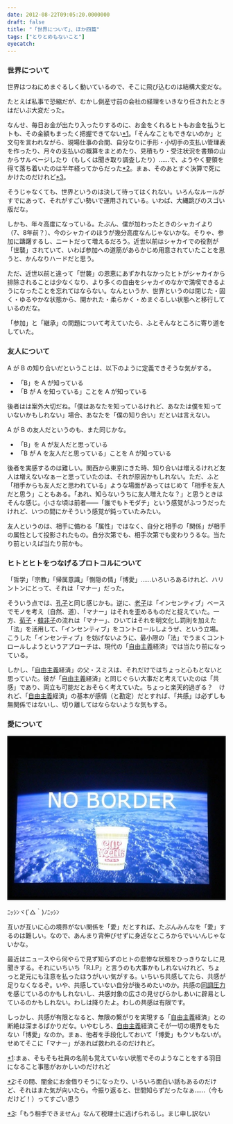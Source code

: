 ```yaml
---
date: 2012-08-22T09:05:20.0000000
draft: false
title: "「世界について」、ほか四篇"
tags: ["とりとめもないこと"]
eyecatch: 
---
```


<div class="section">
<h3>世界について</h3>
<p>世界はつねにめまぐるしく動いているので、そこに飛び込むのは結構大変だな。</p><p>たとえば私事で恐縮だが、むかし倒産寸前の会社の経理をいきなり任されたときはだいぶ大変だった。</p><p>なんせ、毎日お金が出たり入ったりするのに、お金をくれるヒトもお金を払うヒトも、その金額もまったく把握できてない<a href="#f1" name="fn1" title="まぁ、そもそも社員の名前も覚えていない状態でそのようなことをする羽目になること事態がおかしいのだけれど">*1</a>。「そんなこともできないのか」と文句を言われながら、現場仕事の合間、自分なりに手形・小切手の支払い管理表を作ったり、月々の支払いの概算をまとめたり、見積もり・受注状況を書類の山からサルベージしたり（もしくは聞き取り調査したり）……で、ようやく要領を得て落ち着いたのは半年経ってからだった<a href="#f2" name="fn2" title="その間、闇金にお金借りそうになったり、いろいろ面白い話もあるのだけど、それはまた気が向いたら。今振り返ると、世間知らずだったなぁ……（今もだけど！）ってすごい思う">*2</a>。まぁ、そのあとすぐ決算で死にかけたのだけれど<a href="#f3" name="fn3" title="「もう相手できません」なんて税理士に逃げられるし。まじ申し訳ない">*3</a>。</p><p>そうじゃなくても、世界というのは決して待ってはくれない。いろんなルールがすでにあって、それがすごい勢いで運用されている。いわば、大縄跳びのスゴい版だな。</p><p>しかも、年々高度になっている。たぶん、僕が加わったときのシャカイより（7、8年前？）、今のシャカイのほうが幾分高度なんじゃないかな。そりゃ、参加に躊躇するし、ニートだって増えるだろう。近世以前はシャカイでの役割が「世襲」されていて、いわば参加への道筋があらかじめ用意されていたことを思うと、かんなりハードだと思う。</p><p>ただ、近世以前と違って「世襲」の恩恵にあずかれなかったヒトがシャカイから排除されることは少なくなり、より多くの自由をシャカイのなかで満喫できるようになったことを忘れてはならない。なんというか、世界というのは閉じた・固く・ゆるやかな状態から、開かれた・柔らかく・めまぐるしい状態へと移行しているのだな。</p><p>「参加」と「継承」の問題について考えていたら、ふとそんなところに寄り道をしていた。</p>

</div>
<div class="section">
<h3>友人について</h3>
<p>A が B の知り合いだということは、以下のように定義できそうな気がする。</p>

<ul>
<li>「B」を A が知っている</li>
<li>「B が A を知っている」ことを A が知っている</li>
</ul><p>後者はは案外大切だね。「僕はあなたを知っているけれど、あなたは僕を知っていないかもしれない」場合、あなたを「僕の知り合い」だといは言えない。</p><p>A が B の友人だというのも、また同じかな。</p>

<ul>
<li>「B」を A が友人だと思っている</li>
<li>「B が A を友人だと思っている」ことを A が知っている</li>
</ul><p>後者を実感するのは難しい。関西から東京にきた時、知り合いは増えるけれど友人は増えないなぁーと思っていたのは、それが原因かもしれない。ただ、ふと「相手からも友人だと思われている」ような場面があってはじめて「相手を友人だと思う」こともある。「あれ、知らないうちに友人増えたな？」と思うときはそんな感じ。小さな頃は前者――「誰でもトモダチ」という感覚がふつうだったけれど、いつの間にかそういう感覚が鈍っていたみたい。</p><p>友人というのは、相手に備わる「属性」ではなく、自分と相手の「関係」が相手の属性として投影されたもの。自分次第でも、相手次第でも変わりうるな。当たり前といえば当たり前かも。</p>

</div>
<div class="section">
<h3>ヒトとヒトをつなげるプロトコルについて</h3>
<p>「哲学」「宗教」「帰属意識」「惻隠の情」「博愛」……いろいろあるけれど、ハリントンにとって、それは「マナー」だった。</p><p>そういう点では、<a class="keyword" href="http://d.hatena.ne.jp/keyword/%B9%A6%BB%D2">孔子</a>と同じ感じかも。逆に、<a class="keyword" href="http://d.hatena.ne.jp/keyword/%CF%B7%BB%D2">老子</a>は「インセンティブ」ベースでモノを考え（自然、道）、「マナー」はそれを歪めるものだと捉えていた。一方、<a class="keyword" href="http://d.hatena.ne.jp/keyword/%E8%A6%BB%D2">荀子</a>・<a class="keyword" href="http://d.hatena.ne.jp/keyword/%B4%DA%C8%F3%BB%D2">韓非子</a>の流れは「マナー」、ひいてはそれを明文化し罰則を加えた「法」を活用して、「インセンティブ」をコントロールしようぜ、という立場。こうした「インセンティブ」を妨げないように、最小限の「法」でうまくコントロールしようというアプローチは、現代の「<a class="keyword" href="http://d.hatena.ne.jp/keyword/%BC%AB%CD%B3%BC%E7%B5%C1">自由主義</a>経済」では当たり前になっている。</p><p>しかし、「<a class="keyword" href="http://d.hatena.ne.jp/keyword/%BC%AB%CD%B3%BC%E7%B5%C1">自由主義</a>経済」の父・スミスは、それだけではちょっと心もとないと思っていた。彼が「<a class="keyword" href="http://d.hatena.ne.jp/keyword/%BC%AB%CD%B3%BC%E7%B5%C1">自由主義</a>経済」と同じぐらい大事だと考えていたのは「共感」であり、両立も可能だとおそらく考えていた。ちょっと楽天的過ぎる？　けれど、「<a class="keyword" href="http://d.hatena.ne.jp/keyword/%BC%AB%CD%B3%BC%E7%B5%C1">自由主義</a>経済」の基本が感情（と勘定）だとすれば、「共感」は必ずしも無関係ではないし、切り離してはならないような気もする。</p>

</div>
<div class="section">
<h3>愛について</h3>
<p><img src="20120822084857.jpg" alt="f:id:daruyanagi:20120822084857j:plain" title="f:id:daruyanagi:20120822084857j:plain" class="hatena-fotolife"></p><p>ﾆｯｼﾝヾ(´△｀)ﾉﾆｯｼﾝ</p><p>互いが互いに心の境界がない関係を「愛」だとすれば、たぶんみんなを「愛」するのは難しい。なので、あんまり背伸びせずに身近なところからでいいんじゃないかな。</p><p>最近はニュースやら何やらで見ず知らずのヒトの悲惨な状態をひっきりなしに見聞きする。それにいちいち「R.I.P」と言うのも大事かもしれないけれど、ちょっと足元にも注意を払ったほうがいい気がする。いちいち共感してたら、共感が足りなくなるぞ。いや、共感していない自分が後ろめたいのか。共感の<a class="keyword" href="http://d.hatena.ne.jp/keyword/%C6%B1%C4%B4%B0%B5%CE%CF">同調圧力</a>を感じているのかもしれないし、共感対象の広さの見せびらかしあいに辟易としているのかもしれない。わしは降りたよ。わしの共感は有限です。</p><p>しっかし、共感が有限となると、無限の繋がりを実現する「<a class="keyword" href="http://d.hatena.ne.jp/keyword/%BC%AB%CD%B3%BC%E7%B5%C1">自由主義</a>経済」との断絶は深まるばかりだな。いやむしろ、<a class="keyword" href="http://d.hatena.ne.jp/keyword/%BC%AB%CD%B3%BC%E7%B5%C1">自由主義</a>経済こそが一切の境界をもたない「博愛」なのか。まぁ、他者を手段化しておいて「博愛」もクソもないが。せめてそこに「マナー」があれば救われるのだけれど。</p>

</div><div class="footnote">
<p class="footnote"><a href="#fn1" name="f1" class="footnote-number">*1</a><span class="footnote-delimiter">:</span><span class="footnote-text">まぁ、そもそも社員の名前も覚えていない状態でそのようなことをする羽目になること事態がおかしいのだけれど</span></p>
<p class="footnote"><a href="#fn2" name="f2" class="footnote-number">*2</a><span class="footnote-delimiter">:</span><span class="footnote-text">その間、闇金にお金借りそうになったり、いろいろ面白い話もあるのだけど、それはまた気が向いたら。今振り返ると、世間知らずだったなぁ……（今もだけど！）ってすごい思う</span></p>
<p class="footnote"><a href="#fn3" name="f3" class="footnote-number">*3</a><span class="footnote-delimiter">:</span><span class="footnote-text">「もう相手できません」なんて税理士に逃げられるし。まじ申し訳ない</span></p>
</div>